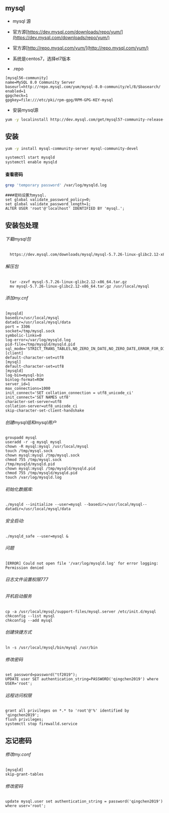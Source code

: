 ## mysql

- mysql 源

- 官方源[https://dev.mysql.com/downloads/repo/yum/](https://dev.mysql.com/downloads/repo/yum/)

- 官方源[http://repo.mysql.com/yum/](http://repo.mysql.com/yum/)

- 系统是centos7，选择el7版本

- .repo

```file
[mysql56-community]
name=MySQL 8.0 Community Server
baseurl=http://repo.mysql.com/yum/mysql-8.0-community/el/8/$basearch/
enabled=1    
gpgcheck=1
gpgkey=file:///etc/pki/rpm-gpg/RPM-GPG-KEY-mysql
```


- 安装mysql源

```bash
yum -y localinstall http://dev.mysql.com/get/mysql57-community-release-el7-7.noarch.rpm   
```

## 安装
```bash
yum -y install mysql-community-server mysql-community-devel
```

```bash
systemctl start mysqld
systemctl enable mysqld
```
#### 查看密码
```bash
grep 'temporary password' /var/log/mysqld.log
```

```
####密码设置为mysql.
set global validate_password_policy=0;
set global validate_password_length=1;
ALTER USER 'root'@'localhost' IDENTIFIED BY 'mysql.';
```

## 安装包处理

###### 下载mysql包

```bash
  https://dev.mysql.com/downloads/mysql/mysql-5.7.26-linux-glibc2.12-x86_64.tar.gz
```
###### 解压包

```
  tar -zxvf mysql-5.7.26-linux-glibc2.12-x86_64.tar.gz
  mv mysql-5.7.26-linux-glibc2.12-x86_64.tar.gz /usr/local/mysql
```
  
######  添加my.cnf

```
[mysqld]
basedir=/usr/local/mysql
datadir=/usr/local/mysql/data
port = 3306
socket=/tmp/mysql.sock
symbolic-links=0
log-error=/var/log/mysqld.log
pid-file=/tmp/mysqld/mysqld.pid
sql_mode='STRICT_TRANS_TABLES,NO_ZERO_IN_DATE,NO_ZERO_DATE,ERROR_FOR_DIVISION_BY_ZERO,NO_AUTO_CREATE_USER,NO_ENGINE_SUBSTITUTION'
[client]
default-character-set=utf8
[mysql]
default-character-set=utf8
[mysqld]
log-bin=mysql-bin 
binlog-format=ROW 
server_id=1 
max_connections=1000
init_connect='SET collation_connection = utf8_unicode_ci'
init_connect='SET NAMES utf8'
character-set-server=utf8
collation-server=utf8_unicode_ci
skip-character-set-client-handshake
```

###### 创建mysql组和mysql用户

```
groupadd mysql
useradd -r -g mysql mysql
chown -R mysql:mysql /usr/local/mysql
touch /tmp/mysql.sock
chown mysql:mysql /tmp/mysql.sock
chmod 755 /tmp/mysql.sock
/tmp/mysqld/mysqld.pid
chown mysql:mysql /tmp/mysqld/mysqld.pid
chmod 755 /tmp/mysqld/mysqld.pid
touch /var/log/mysqld.log
```

###### 初始化数据库:

```./mysqld --initialize --user=mysql --basedir=/usr/local/mysql--datadir=/usr/local/mysql/data```

###### 安全启动:

```./mysqld_safe --user=mysql &```

###### 问题

```[ERROR] Could not open file '/var/log/mysqld.log' for error logging: Permission denied```

###### 日志文件设置权限777
###### 开机启动服务

```
cp -a /usr/local/mysql/support-files/mysql.server /etc/init.d/mysql
chkconfig --list mysql
chkconfig --add mysql
```

###### 创建快捷方式

```
ln -s /usr/local/mysql/bin/mysql /usr/bin
```

###### 修改密码

```
set password=password("tf2019");
UPDATE user SET authentication_string=PASSWORD('qingchen2019') where USER='root';
```
###### 远程访问权限

```
grant all privileges on *.* to 'root'@'%' identified by 'qingchen2019';
flush privileges;
systemctl stop firewalld.service
```            


## 忘记密码
###### 修改my.conf


 ```
[mysqld]
skip-grant-tables
```

###### 修改密码

```
update mysql.user set authentication_string = password('qingchen2019') where user='root';
```